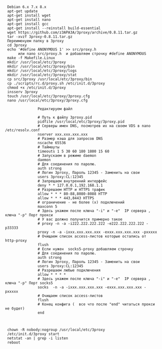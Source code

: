      Debian 6.x 7.x 8.x
     apt-get update
     apt-get install wget
     apt-get install nano
     apt-get install gcc
     apt-get install --reinstall build-essential
     wget https://github.com/z3APA3A/3proxy/archive/0.8.11.tar.gz
     tar -xvzf 3proxy-0.8.11.tar.gz
     Переименуем папку в 3proxy
     cd 3proxy
     echo '#define ANONYMOUS 1' >> src/proxy.h
          или nano src/proxy.h  и добавляем строчку #define ANONYMOUS 
     make -f Makefile.Linux
     mkdir /usr/local/etc/3proxy
     mkdir /usr/local/etc/3proxy/bin
     mkdir /usr/local/etc/3proxy/logs
     mkdir /usr/local/etc/3proxy/stat
     cp src/3proxy /usr/local/etc/3proxy/bin
     cp ./scripts/rc.d/proxy.sh /etc/init.d/3proxy
     chmod +x /etc/init.d/3proxy
     insserv 3proxy
     touch /usr/local/etc/3proxy/3proxy.cfg
     nano /usr/local/etc/3proxy/3proxy.cfg

                   Редактируем файл

                   # Путь к файлу 3proxy.pid
                   pidfile /usr/local/etc/3proxy/3proxy.pid
                   # Серверы имен DNS, посмотрев их на своем VDS в nano /etc/resolv.conf
                   nserver xxx.xxx.xxx.xxx
                   # Размер кэша для запросов DNS
                   nscache 65536
                   # Таймауты
                   timeouts 1 5 30 60 180 1800 15 60
                   # Запускаем в режиме daemon
                   daemon
                   # Для соединения по паролю.
                   auth strong
                   # Логин 3proxy, Пароль 12345 - Заменить на свои
                   users 3proxy:CL:12345
                   # Запрещаем внутренний интерфейс
                   deny * * 127.0.0.1,192.168.1.1
                   # Разрешаем HTTP и HTTPS трафик
                   allow * * * 80-88,8080-8088 HTTP
                   allow * * * 443,8443 HTTPS
                   # ограничение - не более (х) подключений
                   maxconn 5
                   # Здесь укажем после ключа "-i" и "-e"  IP сервера , ключа "-p" Порт прокси
                   # У вас должно получится примерно такое 
                   # proxy -n -a -i222.222.222.222 -e222.222.222.222 -p33333
                   proxy -n -a -ixxx.xxx.xxx.xxx -exxx.xxx.xxx.xxx -pxxxxx
                   # Очищаем список access-листов которые остались от http-proxy
                   flush
                   # Если нужен  socks5-proxy добавляем строчку
                   # Для соединения по паролю.
                   auth strong
                   # Логин 3proxy, Пароль 12345 - Заменить на свои
                   users 3proxy:CL:12345
                   # Разрешаем любые подключения
                   allow * * * *
                   # Здесь укажем после ключа "-i" и "-e"  IP сервера , ключа "-p" Порт socks5
                   socks  -n -a -ixxx.xxx.xxx.xxx -exxx.xxx.xxx.xxx -pxxxxx
                   # Очищаем список access-листов
                   flush
                   # Конец конфига (  все что после "end" читаться прокси не будет)
                   end



     chown -R nobody:nogroup /usr/local/etc/3proxy
     /etc/init.d/3proxy start
     netstat -an | grep -i listen
     reboot

